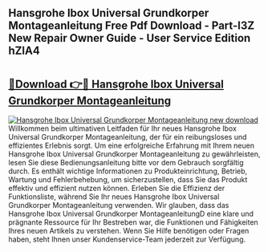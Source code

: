 ## Hansgrohe Ibox Universal Grundkorper Montageanleitung Free Pdf Download - Part-I3Z New Repair Owner Guide - User Service Edition hZlA4

# <h2><a href="http://df7ws0.blite.top/?on=Hansgrohe+Ibox+Universal+Grundkorper+Montageanleitung">🔗Download 👉🔴 Hansgrohe Ibox Universal Grundkorper Montageanleitung</a></h2>

[![Hansgrohe Ibox Universal Grundkorper Montageanleitung new download](https://i.imgur.com/lujVjoI.png)](http://df7ws0.blite.top/?on=Hansgrohe+Ibox+Universal+Grundkorper+Montageanleitung)
Willkommen beim ultimativen Leitfaden für Ihr neues Hansgrohe Ibox Universal Grundkorper Montageanleitung, der für ein reibungsloses und effizientes Erlebnis sorgt. Um eine erfolgreiche Erfahrung mit Ihrem neuen Hansgrohe Ibox Universal Grundkorper Montageanleitung zu gewährleisten, lesen Sie diese Bedienungsanleitung bitte vor dem Gebrauch sorgfältig durch. Es enthält wichtige Informationen zu Produkteinrichtung, Betrieb, Wartung und Fehlerbehebung, um sicherzustellen, dass Sie das Produkt effektiv und effizient nutzen können. Erleben Sie die Effizienz der Funktionsliste, während Sie Ihr neues Hansgrohe Ibox Universal Grundkorper Montageanleitung verwenden. Wir glauben, dass das Hansgrohe Ibox Universal Grundkorper MontageanleitungD eine klare und prägnante Ressource für Ihr Bestreben war, die Funktionen und Fähigkeiten Ihres neuen Artikels zu verstehen. Wenn Sie Hilfe benötigen oder Fragen haben, steht Ihnen unser Kundenservice-Team jederzeit zur Verfügung.
